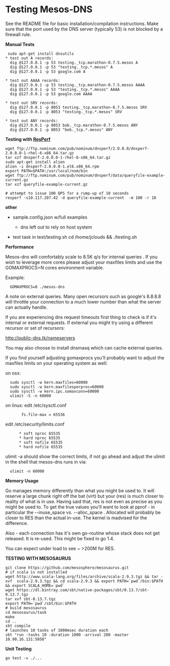Testing Mesos-DNS
=========

See the README file for basic installation/compilation instructions. 
Make sure that the port used by the DNS server (typically 53) is not blocked by a firewall rule. 

__Manual Tests__
``` 
 sudo apt-get install dnsutils
* test out A records:
  dig @127.0.0.1 -p 53 testing._tcp.marathon-0.7.5.mesos A
  dig @127.0.0.1 -p 53 "testing._tcp.*.mesos" A
  dig @127.0.0.1 -p 53 google.com A

* test out AAAA records:
  dig @127.0.0.1 -p 53 testing._tcp.marathon-0.7.5.mesos AAAA
  dig @127.0.0.1 -p 53 "testing._tcp.*.mesos" AAAA
  dig @127.0.0.1 -p 53 google.com AAAA

* test out SRV records:
  dig @127.0.0.1 -p 8053 testing._tcp.marathon-0.7.5.mesos SRV
  dig @127.0.0.1 -p 8053 "testing._tcp.*.mesos" SRV

* test out ANY records:
  dig @127.0.0.1 -p 8053 bob._tcp.marathon-0.7.5.mesos ANY
  dig @127.0.0.1 -p 8053 "bob._tcp.*.mesos" ANY
``` 

__Testing with [ResPerf](http://linux.die.net/man/1/resperf)__
``` 
wget ftp://ftp.nominum.com/pub/nominum/dnsperf/2.0.0.0/dnsperf-2.0.0.0-1-rhel-6-x86_64.tar.gz
tar xzf dnsperf-2.0.0.0-1-rhel-6-x86_64.tar.gz
sudo apt-get install alien
alien -i dnsperf-2.0.0.0-1.el6.x86_64.rpm 
export PATH=$PATH:/usr/local/nom/bin
wget ftp://ftp.nominum.com/pub/nominum/dnsperf/data/queryfile-example-current.gz
tar xzf queryfile-example-current.gz

# attempt to issue 100 QPS for a rump-up of 10 seconds
resperf -s10.117.207.42 -d queryfile-example-current  -m 100 -r 10
``` 

__other__

* sample.config.json w/full examples
  - dns left out to rely on host system

* test task in test/testing.sh
  cd /home/jclouds && ./testing.sh


__Performance__

Mesos-dns will comfortably scale to 8.5K q/s for internal queries
.
If you wish to leverage more cores please adjust your maxfiles limits and use the GOMAXPROCS=N cores environment variable.

Example:
```
  GOMAXPROCS=8 ./mesos-dns
```

A note on external queries. Many open recursors such as google's 8.8.8.8 will throttle your connection to a much lower number than what the server can actually handle.

If you are experiencing dns request timeouts first thing to check is if it's internal or external requests. If external you might try using a different recursor or set of recursors:

http://public-dns.tk/nameservers

You may also choose to install dnsmasq which can cache external queries.

If you find yourself adjusting gomaxprocs you'll probably want to adjust the maxfiles limits on your operating system as well:

on osx:
  ```
    sudo sysctl -w kern.maxfiles=60000
    sudo sysctl -w kern.maxfilesperproc=60000
    sudo sysctl -w kern.ipc.somaxconn=60000
    ulimit -S -n 60000
  ```
 
on linux:
edit /etc/sysctl.conf 
 ```
        fs.file-max = 65536
 ```
      
edit /etc/security/limits.conf
```
      * soft nproc 65535
      * hard nproc 65535
      * soft nofile 65535
      * hard nofile 65535
```

ulimit -a should show the correct limits, if not go ahead and adjust the ulimit in the shell that mesos-dns runs in via:

```
  ulimit -n 60000
```

__Memory Usage__

Go manages memory differently than what you might be used to. It will reserve a large chunk right off the bat (virt) but your (res) is much closer to reality of what is in use. Having said that, res is not even as precise as you might be used to. To get the true values you'll want to look at pprof - in particular the --inuse_space vs. --alloc_space . Allocated will probably be closer to RES than the actual in-use. The kernel is madvised for the difference.

Also - each connection has it's own go-routine whose stack does not get released. It is re-used. This might be fixed in go 1.4.

You can expect under load to see ~ >200M for RES.

__TESTING WITH MESOSAURUS__
 ```
git clone https://github.com/mesosphere/mesosaurus.git
# if scala is not installed
wget http://www.scala-lang.org/files/archive/scala-2.9.3.tgz && tar -xvf  scala-2.9.3.tgz && cd scala-2.9.3 && export PATH=`pwd`/bin:$PATH && export SCALA_HOME=`pwd`
wget https://dl.bintray.com/sbt/native-packages/sbt/0.13.7/sbt-0.13.7.tgz
tar xvf sbt-0.13.7.tgz 
export PATH=`pwd`/sbt/bin:$PATH
# build mesosaurus
cd mesosaurus/task
make
cd ..
sbt compile
# launches 10 tasks of 1000msec duration each
sbt "run -tasks 10 -duration 1000 -arrival 200 -master 10.90.16.131:5050"
 ```

__Unit Testing__
```
go test -v ./...
```
